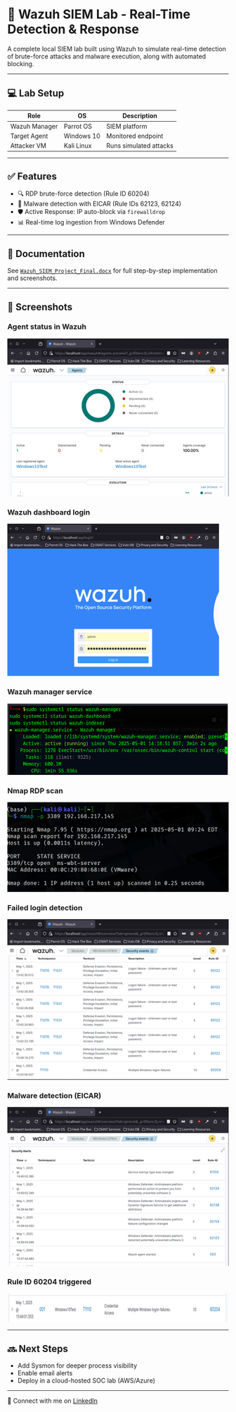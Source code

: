 # 🔐 Wazuh SIEM Lab - Real-Time Detection & Response

A complete local SIEM lab built using Wazuh to simulate real-time detection of brute-force attacks and malware execution, along with automated blocking.

---

## 💻 Lab Setup

| Role          | OS            | Description         |
|---------------|---------------|---------------------|
| Wazuh Manager | Parrot OS     | SIEM platform       |
| Target Agent  | Windows 10    | Monitored endpoint  |
| Attacker VM   | Kali Linux    | Runs simulated attacks |

---

## ✅ Features

- 🔍 RDP brute-force detection (Rule ID 60204)
- 🦠 Malware detection with EICAR (Rule IDs 62123, 62124)
- 🛡️ Active Response: IP auto-block via `firewalldrop`
- 📊 Real-time log ingestion from Windows Defender

---

## 📄 Documentation

See [`Wazuh_SIEM_Project_Final.docx`](./Wazuh_SIEM_Project_Final.docx) for full step-by-step implementation and screenshots.

---

## 📸 Screenshots

### Agent status in Wazuh
![Agent status](./Agent%20status%20in%20Wazuh%20dashboard.png)

### Wazuh dashboard login
![Dashboard login](./Wazuh%20dashboard%20login%20page.png)

### Wazuh manager service
![Manager service](./Wazuh%20manager%20service%20status%20(systemctl%20output).png)

### Nmap RDP scan
![Nmap scan](./Nmap%20scan%20result%20showing%203389_tcp%20open.png)

### Failed login detection
![Failed logins](./Wazuh%20Security%20Events%20panel%20with%20failed%20login%20alerts.png)

### Malware detection (EICAR)
![EICAR detected](./Wazuh%20alert%20showing%20malware%20detection%20(EICAR).png)

### Rule ID 60204 triggered
![Active response](./Rule%20ID%2060204%20triggered%20with%20description%20Multiple%20Windows%20logon%20failures.png)

---

## 🔜 Next Steps

- Add Sysmon for deeper process visibility  
- Enable email alerts  
- Deploy in a cloud-hosted SOC lab (AWS/Azure)

---

👋 Connect with me on [LinkedIn](https://www.linkedin.com/in/raj-konkar-b70b512a0/)
